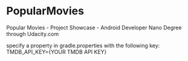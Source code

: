 # PopularMovies
Popular Movies - Project Showcase - Android Developer Nano Degree through Udacity.com


specify a property in gradle.properties with the following key:
TMDB_API_KEY={YOUR TMDB API KEY}
